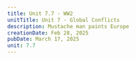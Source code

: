 ```yaml
---
title: Unit 7.7 - WW2
unitTitle: Unit 7 - Global Conflicts
description: Mustache man paints Europe
creationDate: Feb 28, 2025
pubDate: March 17, 2025
unit: 7.7
---
```


